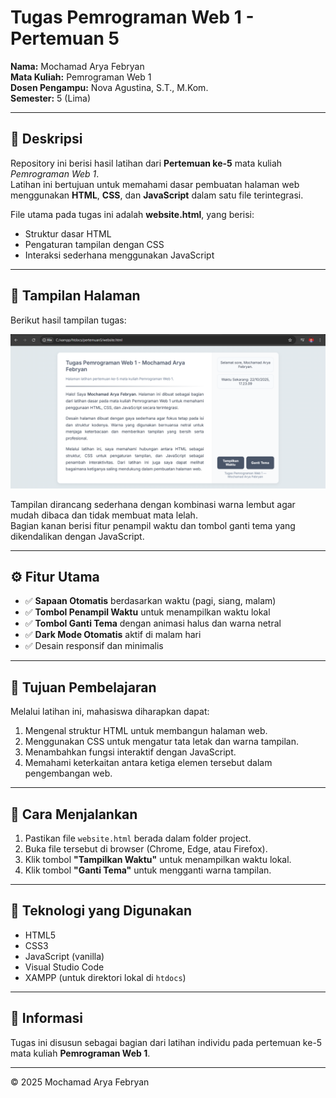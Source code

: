 # Tugas Pemrograman Web 1 - Pertemuan 5  
**Nama:** Mochamad Arya Febryan  
**Mata Kuliah:** Pemrograman Web 1  
**Dosen Pengampu:** Nova Agustina, S.T., M.Kom.  
**Semester:** 5 (Lima)


---

## 📘 Deskripsi
Repository ini berisi hasil latihan dari **Pertemuan ke-5** mata kuliah *Pemrograman Web 1*.  
Latihan ini bertujuan untuk memahami dasar pembuatan halaman web menggunakan **HTML**, **CSS**, dan **JavaScript** dalam satu file terintegrasi.

File utama pada tugas ini adalah **website.html**, yang berisi:
- Struktur dasar HTML  
- Pengaturan tampilan dengan CSS  
- Interaksi sederhana menggunakan JavaScript  

---

## 🎨 Tampilan Halaman
Berikut hasil tampilan tugas:

![Tampilan Halaman](images/hasil.png)

Tampilan dirancang sederhana dengan kombinasi warna lembut agar mudah dibaca dan tidak membuat mata lelah.  
Bagian kanan berisi fitur penampil waktu dan tombol ganti tema yang dikendalikan dengan JavaScript.

---

## ⚙️ Fitur Utama
- ✅ **Sapaan Otomatis** berdasarkan waktu (pagi, siang, malam)  
- ✅ **Tombol Penampil Waktu** untuk menampilkan waktu lokal  
- ✅ **Tombol Ganti Tema** dengan animasi halus dan warna netral  
- ✅ **Dark Mode Otomatis** aktif di malam hari  
- ✅ Desain responsif dan minimalis  

---

## 🧠 Tujuan Pembelajaran
Melalui latihan ini, mahasiswa diharapkan dapat:
1. Mengenal struktur HTML untuk membangun halaman web.  
2. Menggunakan CSS untuk mengatur tata letak dan warna tampilan.  
3. Menambahkan fungsi interaktif dengan JavaScript.  
4. Memahami keterkaitan antara ketiga elemen tersebut dalam pengembangan web.

---

## 🚀 Cara Menjalankan
1. Pastikan file `website.html` berada dalam folder project.  
2. Buka file tersebut di browser (Chrome, Edge, atau Firefox).  
3. Klik tombol **"Tampilkan Waktu"** untuk menampilkan waktu lokal.  
4. Klik tombol **"Ganti Tema"** untuk mengganti warna tampilan.  

---

## 🧩 Teknologi yang Digunakan
- HTML5  
- CSS3  
- JavaScript (vanilla)  
- Visual Studio Code  
- XAMPP (untuk direktori lokal di `htdocs`)

---

## 📅 Informasi
Tugas ini disusun sebagai bagian dari latihan individu pada pertemuan ke-5 mata kuliah **Pemrograman Web 1**.    

---

© 2025 Mochamad Arya Febryan
